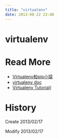 ```yaml
---
title: "virtualenv"
date: 2013-08-22 23:48
---
```



# virtualenv #

# Read More #

* [Virtualenv和pip小探](http://mengzhuo.org/blog/virtualenv%E5%92%8Cpip%E5%B0%8F%E6%8E%A2.html)
* [virtualenv doc](https://virtualenv-chinese-docs.readthedocs.org/en/latest/)
* [Virtualenv Tutorial](http://simononsoftware.com/virtualenv-tutorial/)(

# History #

Create 2013/02/17

Modify 2013/02/17
